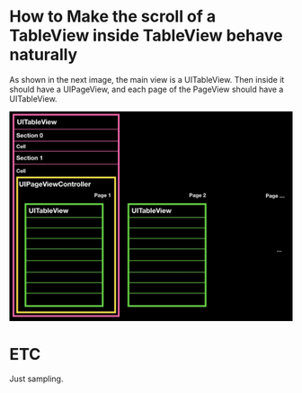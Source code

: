 # How to Make the scroll of a TableView inside TableView behave naturally
As shown in the next image, the main view is a UITableView. Then inside it should have a UIPageView, and each page of the PageView should have a UITableView.

<img width="600" src="/Image/sample_image01.jpg"></img>


# ETC
Just sampling.
